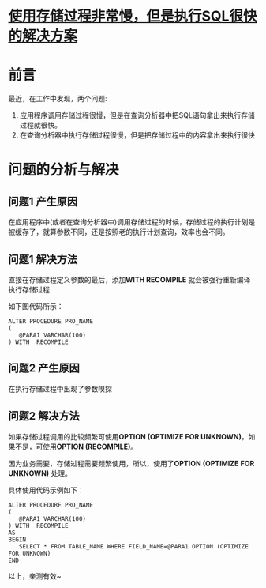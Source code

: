 # [使用存储过程非常慢，但是执行SQL很快的解决方案](https://github.com/haoz0x139/myblog/issues/32)

# 前言
最近，在工作中发现，两个问题:

1. 应用程序调用存储过程很慢，但是在查询分析器中把SQL语句拿出来执行存储过程就很快。
2. 在查询分析器中执行存储过程很慢，但是把存储过程中的内容拿出来执行很快

# 问题的分析与解决
## 问题1 产生原因

在应用程序中(或者在查询分析器中)调用存储过程的时候，存储过程的执行计划是被缓存了，就算参数不同，还是按照老的执行计划查询，效率也会不同。

## 问题1 解决方法

直接在存储过程定义参数的最后，添加**WITH RECOMPILE** 就会被强行重新编译执行存储过程

如下图代码所示：
```
ALTER PROCEDURE PRO_NAME
(
   @PARA1 VARCHAR(100)
) WITH  RECOMPILE
```

## 问题2 产生原因

在执行存储过程中出现了参数嗅探

## 问题2 解决方法

如果存储过程调用的比较频繁可使用**OPTION (OPTIMIZE FOR UNKNOWN)**，如果不是，可使用**OPTION (RECOMPILE)**。

因为业务需要，存储过程需要频繁使用，所以，使用了**OPTION (OPTIMIZE FOR UNKNOWN)** 处理。

具体使用代码示例如下：
```
ALTER PROCEDURE PRO_NAME
(
   @PARA1 VARCHAR(100)
) WITH  RECOMPILE
AS
BEGIN
   SELECT * FROM TABLE_NAME WHERE FIELD_NAME=@PARA1 OPTION (OPTIMIZE FOR UNKNOWN)
END
```
以上，亲测有效~